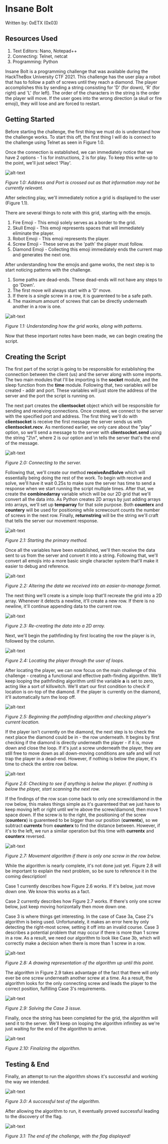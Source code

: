 # Insane Bolt
Written by: 0xETX (0x03)

## Resources Used
1. Text Editors: Nano, Notepad++
2. Connecting: Telnet, netcat
3. Programming: Python

Insane Bolt is a programming challenge that was available during the HackTheBox University CTF 2021. This challenge has the user play a robot that has to follow a path of screws until they reach a diamond. The player accomplishes this by sending a string consisting for 'D' (for down), 'R' (for right) and 'L' (for left). The order of the characters in the string is the order the player will move. If the user goes into the wrong direction (a skull or fire emoji), they will lose and are forced to restart.

## Getting Started
Before starting the challenge, the first thing we must do is understand how the challenge works. To start this off, the first thing I will do is connect to the challenge using Telnet as seen in Figure 1.0. 

Once the connection is established, we can immediately notice that we have 2 options - 1 is for instructions, 2 is for play. To keep this write-up to the point, we'll just select 'Play'.

![alt-text](https://github.com/0xETX/CTF-Writeups/blob/main/HackTheBox%20Universities%20CTF%202021/Insane%20Bolt/Images/1_term_connect.jpg "Connecting to the challenge.")

*Figure 1.0: Address and Port is crossed out as that information may not be currently relevant.*

After selecting play, we'll immediately notice a grid is displayed to the user (Figure 1.1).

There are several things to note with this grid, starting with the emojis.
1. Fire Emoji - This emoji solely serves as a border to the grid.
2. Skull Emoji - This emoji represents spaces that will immediately eliminate the player.
3. Robot Emoji - This emoji represents the player.
4. Screw Emoji - These serve as the 'path' the player must follow.
5. Diamond Emoji - Collecting this emoji immediately ends the current map and generates the next one.

After understanding how the emojis and game works, the next step is to start noticing patterns with the challenge.
1. Some paths are dead-ends. These dead-ends will not have any steps to go 'Down'.
2. The first move will always start with a 'D' move.
3. If there is a single screw in a row, it is guarenteed to be a safe path.
4. The maximum amount of screws that can be directly underneath another in a row is one.

![alt-text](https://github.com/0xETX/CTF-Writeups/blob/main/HackTheBox%20Universities%20CTF%202021/Insane%20Bolt/Images/2_show_output.png "Grid generated by the challenge.")

*Figure 1.1: Understanding how the grid works, along with patterns.*

Now that these important notes have been made, we can begin creating the script.

## Creating the Script
The first part of the script is going to be responsible for establishing the connection between the client (us) and the server along with some imports. The two main modules that I'll be importing is the **socket** module, and the sleep function from the **time** module. Following that, two variables will be created - addr and port. These variables will just store the address of the server and the port the script is running on.

The next part creates the **clientsocket** object which will be responsible for sending and receiving connections. Once created, we connect to the server with the specified port and address. The first thing we'll do with **clientsocket** is receive the first message the server sends us with **clientsocket.recv**. As mentioned earlier, we only care about the "play" option, so we'll send a message to the server with **clientsocket.send** using the string "2\n", where 2 is our option and \\n tells the server that's the end of the message.

![alt-text](https://github.com/0xETX/CTF-Writeups/blob/main/HackTheBox%20Universities%20CTF%202021/Insane%20Bolt/Images/1_socket_imports.png "Connecting to the server.")

*Figure 2.0: Connecting to the server.*

Following that, we'll create our method **receiveAndSolve** which will essentially being doing the rest of the work. To begin with receive and solve, we'll have it wait 0.25s to make sure the server has time to send a response when we start running the script multiple times. After that, we create the **combinedarray** variable which will be our 2D grid that we'll convert all the data into. As Python creates 2D arrays by just adding arrays into arrays, we'll set up **temparray** for that sole purpose. Both **counterx** and **countery** will be used for positioning while screwcount counts the number of screws in the next row. Finally, **returnstring** will be the string we'll craft that tells the server our movement response.

![alt-text](https://github.com/0xETX/CTF-Writeups/blob/main/HackTheBox%20Universities%20CTF%202021/Insane%20Bolt/Images/2_variables_receiveAndSolve.png "Creating important variables.")

*Figure 2.1: Starting the primary method.*

Once all the variables have been established, we'll then receive the data sent to us from the server and convert it into a string. Following that, we'll convert all emojis into a more basic single character system that'll make it easier to debug and reference.

![alt-text](https://github.com/0xETX/CTF-Writeups/blob/main/HackTheBox%20Universities%20CTF%202021/Insane%20Bolt/Images/3_ReceiveText_Filter.png "Trimming down the message to an easier to understand format.")

*Figure 2.2: Altering the data we received into an easier-to-manage format.*

The next thing we'll create is a simple loop that'll recreate the grid into a 2D array. Whenever it detects a newline, it'll create a new row. If there is no newline, it'll continue appending data to the current row.

![alt-text](https://github.com/0xETX/CTF-Writeups/blob/main/HackTheBox%20Universities%20CTF%202021/Insane%20Bolt/Images/4_buildGrid.png "Recreating the array.")

*Figure 2.3: Re-creating the data into a 2D array.*

Next, we'll begin the pathfinding by first locating the row the player is in, followed by the column.

![alt-text](https://github.com/0xETX/CTF-Writeups/blob/main/HackTheBox%20Universities%20CTF%202021/Insane%20Bolt/Images/5_findPlayer.png "Locating the player.")

*Figure 2.4: Locating the player through the user of loops.*

After locating the player, we can now focus on the main challenge of this challenge - creating a functional and effective path-finding algorithm. We'll keep looping the pathfinding algorithm until the variable **a** is set to zero, acting like a sort of killswitch. We'll start our first condition to check if location is on-top of the diamond. If the player is currently on the diamond, it'll automatically turn the loop off.

![alt-text](https://github.com/0xETX/CTF-Writeups/blob/main/HackTheBox%20Universities%20CTF%202021/Insane%20Bolt/Images/6_onDiamond.png "Is the player on the diamond?")

*Figure 2.5: Beginning the pathfinding algorithm and checking player's current location.*

If the player isn't currently on the diamond, the next step is to check the next place the diamond could be in - the row underneath. It begins by first checking if the diamond is directly underneath the player - if it is, move down and close the loop. If it's just a screw underneath the player, they are still free to move down as all down-moving conditions are safe and will not trap the player in a dead-end. However, if nothing is below the player, it's time to check the entire row below.

![alt-text](https://github.com/0xETX/CTF-Writeups/blob/main/HackTheBox%20Universities%20CTF%202021/Insane%20Bolt/Images/7_checkRow.png "Is the diamond in the row below?")

*Figure 2.6: Checking to see if anything is below the player. If nothing is below the player, start scanning the next row.*

If the findings of the row scan come back to only one screw/diamond in the row below, this makes things simple as it's guarenteed that we just have to keep moving left or right until we're above the screw/diamond, then move 1 space down. If the screw is to the right, the positioning of the screw (**counterx**) is guarenteed to be bigger than our position (**currentx**), so we subtract **currentx** from **counterx** to find the distance between. However, if it's to the left, we run a similar operation but this time with **currentx** and **counterx** reversed.

![alt-text](https://github.com/0xETX/CTF-Writeups/blob/main/HackTheBox%20Universities%20CTF%202021/Insane%20Bolt/Images/8_1array.png "Is there only one screw?")

*Figure 2.7: Movement algorithm if there is only one screw in the row below.*

While the algorithm is nearly complete, it's not done just yet. Figure 2.8 will be important to explain the next problem, so be sure to reference it in the coming description!

Case 1 currently describes how Figure 2.6 works. If it's below, just move down one. We know this works as a fact.

Case 2 currently describes how Figure 2.7 works. If there's only one screw below, just keep moving horizontally then move down one.

Case 3 is where things get interesting. In the case of Case 3a, Case 2's algorithm is being used. Unfortunately, it makes an error here by only detecting the right-most screw, setting it off into an invalid course. Case 3 describes a potential problem that may occur if there is more than 1 screw in a row. As a result, we need our algorithm to look like Case 3b, which will correctly make a decision when there is more than 1 screw in a row.

![alt-text](https://github.com/0xETX/CTF-Writeups/blob/main/HackTheBox%20Universities%20CTF%202021/Insane%20Bolt/Images/8.5_CaseDiagram.png "The current path cases.")

*Figure 2.8: A drawing representation of the algorithm up until this point.*

The algorithm in Figure 2.9 takes advantage of the fact that there will only ever be one screw underneath another screw at a time. As a result, the algorithm looks for the only connecting screw and leads the player to the correct position, fulfilling Case 3's requirements.

![alt-text](https://github.com/0xETX/CTF-Writeups/blob/main/HackTheBox%20Universities%20CTF%202021/Insane%20Bolt/Images/9_moreThan1Screw.png "Correcting Case 3.")

*Figure 2.9: Solving the Case 3 issue.*

Finally, once the string has been completed for the grid, the algorithm will send it to the server. We'll keep on looping the algorithm infinitley as we're just waiting for the end of the algorithm to arrive.

![alt-text](https://github.com/0xETX/CTF-Writeups/blob/main/HackTheBox%20Universities%20CTF%202021/Insane%20Bolt/Images/10_sendAndLoop.png "End of the algorithm.")

*Figure 2.10: Finalizing the algorithm.*

## Testing & End
Finally, an attempt to run the algorithm shows it's successful and working the way we intended.

![alt-text](https://github.com/0xETX/CTF-Writeups/blob/main/HackTheBox%20Universities%20CTF%202021/Insane%20Bolt/Images/3_test_showcase.png "Test successful.")

*Figure 3.0: A successful test of the algorithm.*

After allowing the algorithm to run, it eventually proved successful leading to the discovery of the flag.

![alt-text](https://github.com/0xETX/CTF-Writeups/blob/main/HackTheBox%20Universities%20CTF%202021/Insane%20Bolt/Images/4_flag_result.png "Completing the challenge!")

*Figure 3.1: The end of the challenge, with the flag displayed!*
